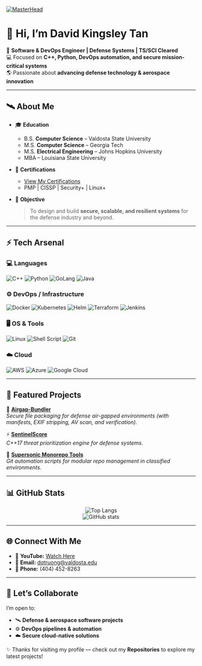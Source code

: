 [![MasterHead](https://raw.githubusercontent.com/skytruong90/skytruong90/main/assets/cyber-defense.gif)](https://github.com/skytruong90)

# 👋 Hi, I’m **David Kingsley Tan**

🚀 **Software & DevOps Engineer | Defense Systems | TS/SCI Cleared**  
💻 Focused on **C++, Python, DevOps automation, and secure mission-critical systems**  
🌎 Passionate about **advancing defense technology & aerospace innovation**  

---

## 🛰️ About Me
- 🎓 **Education**
  - B.S. **Computer Science** – Valdosta State University  
  - M.S. **Computer Science** – Georgia Tech  
  - M.S. **Electrical Engineering** – Johns Hopkins University  
  - MBA – Louisiana State University  

- 📜 **Certifications**
  - [View My Certifications](https://tinyurl.com/3jdcfhkp)  
  - PMP | CISSP | Security+ | Linux+  

- 🎯 **Objective**
  > To design and build **secure, scalable, and resilient systems** for the defense industry and beyond.  

---

## ⚡ Tech Arsenal  

### 💻 Languages  
![C++](https://img.shields.io/badge/c++-%2300599C.svg?style=for-the-badge&logo=c%2B%2B&logoColor=white)
![Python](https://img.shields.io/badge/python-3670A0.svg?style=for-the-badge&logo=python&logoColor=ffdd54)
![GoLang](https://img.shields.io/badge/Go-00ADD8.svg?style=for-the-badge&logo=go&logoColor=white)
![Java](https://img.shields.io/badge/java-%23ED8B00.svg?style=for-the-badge&logo=java&logoColor=white)

### ⚙️ DevOps / Infrastructure  
![Docker](https://img.shields.io/badge/docker-%230db7ed.svg?style=for-the-badge&logo=docker&logoColor=white)
![Kubernetes](https://img.shields.io/badge/kubernetes-%23326ce5.svg?style=for-the-badge&logo=kubernetes&logoColor=white)
![Helm](https://img.shields.io/badge/Helm-0F1689.svg?style=for-the-badge&logo=Helm&logoColor=white)
![Terraform](https://img.shields.io/badge/terraform-%235835CC.svg?style=for-the-badge&logo=terraform&logoColor=white)
![Jenkins](https://img.shields.io/badge/jenkins-%232C5263.svg?style=for-the-badge&logo=jenkins&logoColor=white)

### 🖥️ OS & Tools  
![Linux](https://img.shields.io/badge/Linux-FCC624.svg?style=for-the-badge&logo=linux&logoColor=black)
![Shell Script](https://img.shields.io/badge/shell_script-%23121011.svg?style=for-the-badge&logo=gnu-bash&logoColor=white)
![Git](https://img.shields.io/badge/git-%23F05033.svg?style=for-the-badge&logo=git&logoColor=white)

### ☁️ Cloud  
![AWS](https://img.shields.io/badge/AWS-%23FF9900.svg?style=for-the-badge&logo=amazon-aws&logoColor=white)
![Azure](https://img.shields.io/badge/azure-%230072C6.svg?style=for-the-badge&logo=microsoftazure&logoColor=white)
![Google Cloud](https://img.shields.io/badge/GoogleCloud-%234285F4.svg?style=for-the-badge&logo=google-cloud&logoColor=white)

---

## 📂 Featured Projects  

🚀 **[Airgap-Bundler](https://github.com/skytruong90/airgap-bundler)**  
*Secure file packaging for defense air-gapped environments (with manifests, EXIF stripping, AV scan, and verification).*  

⚡ **[SentinelScore](https://github.com/skytruong90/SentinelScore)**  
*C++17 threat prioritization engine for defense systems.*  

🔧 **[Supersonic Monorepo Tools](https://github.com/skytruong90/supersonic-tools)**  
*Git automation scripts for modular repo management in classified environments.*  

---

## 📊 GitHub Stats  

<div align="center">

![Top Langs](https://github-readme-stats.vercel.app/api/top-langs/?username=skytruong90&layout=compact&theme=radical)  
![GitHub stats](https://github-readme-stats.vercel.app/api?username=skytruong90&show_icons=true&theme=radical)  

</div>

---

## 🌐 Connect With Me  

- 🎥 **YouTube:** [Watch Here](https://tinyurl.com/p8psyuhv)  
- 📧 **Email:** dqtruong@valdosta.edu  
- 📱 **Phone:** (404) 452-8263  

---

## 🤝 Let’s Collaborate  

I’m open to:  
- 🛰️ **Defense & aerospace software projects**  
- ⚙️ **DevOps pipelines & automation**  
- ☁️ **Secure cloud-native solutions**  

✨ Thanks for visiting my profile — check out my **Repositories** to explore my latest projects!
